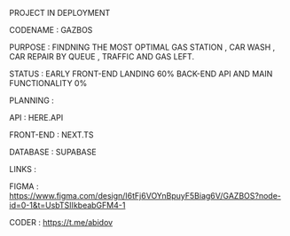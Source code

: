 PROJECT IN DEPLOYMENT

CODENAME : GAZBOS

PURPOSE : FINDNING THE MOST OPTIMAL GAS STATION , CAR WASH , CAR REPAIR BY QUEUE , TRAFFIC AND GAS LEFT.

STATUS : EARLY FRONT-END LANDING 60% BACK-END API AND MAIN FUNCTIONALITY 0%

PLANNING :

  API : HERE.API
  
  FRONT-END : NEXT.TS
  
  DATABASE : SUPABASE 

LINKS : 

  FIGMA : https://www.figma.com/design/I6tFj6VOYnBpuyF5Biag6V/GAZBOS?node-id=0-1&t=UsbTSIIkbeabGFM4-1

  CODER : https://t.me/abidov
  
